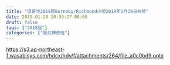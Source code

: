 ```yaml
---
title: "温哥华2018届Burnaby/Richmond小组2019年1月28日共修"
date: 2019-01-28 20:39:27-08:00
draft: false
tags: ["2018届"]
categories: ["慧灯禅修班"]
---
```

https://s3.ap-northeast-1.wasabisys.com/hdcx/hdv/f/attachments/264/file_a0c0bd9.pptx
